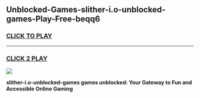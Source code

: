 
## Unblocked-Games-slither-i.o-unblocked-games-Play-Free-beqq6
<h3>
<a href="https://premium76.site?title=slither-i.o-unblocked-games&ref=18A1">CLICK TO PLAY</a></h3>
<hr>

<h3>
<a href="https://premium76.site?title=slither-i.o-unblocked-games&ref=18A1">CLICK 2 PLAY</a>
  
</h3>

<a href="https://premium76.site?title=slither-i.o-unblocked-games&ref=18A1"><img src="https://clearcache.store/games.png"></a>


**slither-i.o-unblocked-games games unblocked: Your Gateway to Fun and Accessible Online Gaming**

